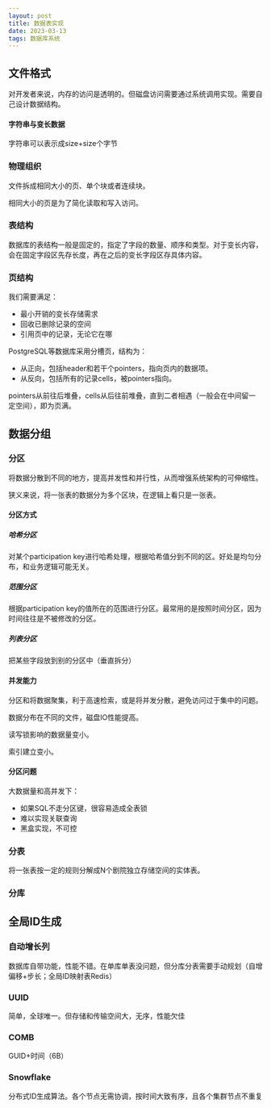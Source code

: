 ```yaml
---
layout: post
title: 数据表实现
date: 2023-03-13
tags: 数据库系统
---
```


## 文件格式

对开发者来说，内存的访问是透明的。但磁盘访问需要通过系统调用实现。需要自己设计数据结构。

#### 字符串与变长数据

字符串可以表示成size+size个字节

### 物理组织

文件拆成相同大小的页、单个块或者连续块。

相同大小的页是为了简化读取和写入访问。

### 表结构

数据库的表结构一般是固定的，指定了字段的数量、顺序和类型。对于变长内容，会在固定字段区先存长度，再在之后的变长字段区存具体内容。

### 页结构

我们需要满足：

- 最小开销的变长存储需求
- 回收已删除记录的空间
- 引用页中的记录，无论它在哪

PostgreSQL等数据库采用分槽页，结构为：

- 从正向，包括header和若干个pointers，指向页内的数据项。
- 从反向，包括所有的记录cells，被pointers指向。

pointers从前往后堆叠，cells从后往前堆叠，直到二者相遇（一般会在中间留一定空间），即为页满。

## 数据分组

### 分区

将数据分散到不同的地方，提高并发性和并行性，从而增强系统架构的可伸缩性。

狭义来说，将一张表的数据分为多个区块，在逻辑上看只是一张表。

#### 分区方式

##### 哈希分区

对某个participation key进行哈希处理，根据哈希值分到不同的区。好处是均匀分布，和业务逻辑可能无关。

##### 范围分区

根据participation key的值所在的范围进行分区。最常用的是按照时间分区，因为时间往往是不被修改的分区。

##### 列表分区

把某些字段放到别的分区中（垂直拆分）

#### 并发能力

分区和将数据聚集，利于高速检索，或是将并发分散，避免访问过于集中的问题。

数据分布在不同的文件，磁盘IO性能提高。

读写锁影响的数据量变小。

索引建立变小。

#### 分区问题

大数据量和高并发下：

- 如果SQL不走分区键，很容易造成全表锁
- 难以实现关联查询
- 黑盒实现，不可控

### 分表

将一张表按一定的规则分解成N个剧院独立存储空间的实体表。

### 分库

## 全局ID生成

### 自动增长列

数据库自带功能，性能不错。在单库单表没问题，但分库分表需要手动规划（自增偏移+步长；全局ID映射表Redis）

### UUID

简单，全球唯一。但存储和传输空间大，无序，性能欠佳

### COMB

GUID+时间（6B）

### Snowflake

分布式ID生成算法。各个节点无需协调，按时间大致有序，且各个集群节点不重复